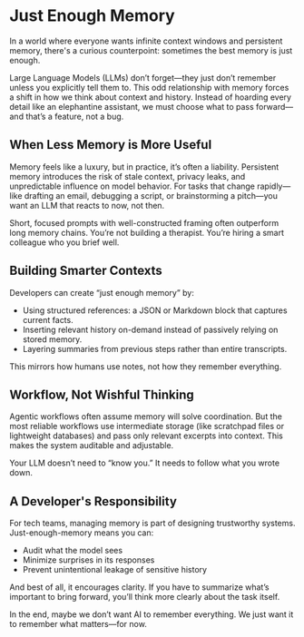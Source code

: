 # Just Enough Memory

In a world where everyone wants infinite context windows and persistent memory, there's a curious counterpoint: sometimes the best memory is just enough.

Large Language Models (LLMs) don’t forget—they just don’t remember unless you explicitly tell them to. This odd relationship with memory forces a shift in how we think about context and history. Instead of hoarding every detail like an elephantine assistant, we must choose what to pass forward—and that’s a feature, not a bug.

## When Less Memory is More Useful

Memory feels like a luxury, but in practice, it’s often a liability. Persistent memory introduces the risk of stale context, privacy leaks, and unpredictable influence on model behavior. For tasks that change rapidly—like drafting an email, debugging a script, or brainstorming a pitch—you want an LLM that reacts to now, not then.

Short, focused prompts with well-constructed framing often outperform long memory chains. You’re not building a therapist. You’re hiring a smart colleague who you brief well.

## Building Smarter Contexts

Developers can create “just enough memory” by:

- Using structured references: a JSON or Markdown block that captures current facts.
- Inserting relevant history on-demand instead of passively relying on stored memory.
- Layering summaries from previous steps rather than entire transcripts.

This mirrors how humans use notes, not how they remember everything.

## Workflow, Not Wishful Thinking

Agentic workflows often assume memory will solve coordination. But the most reliable workflows use intermediate storage (like scratchpad files or lightweight databases) and pass only relevant excerpts into context. This makes the system auditable and adjustable.

Your LLM doesn’t need to “know you.” It needs to follow what you wrote down.

## A Developer's Responsibility

For tech teams, managing memory is part of designing trustworthy systems. Just-enough-memory means you can:

- Audit what the model sees
- Minimize surprises in its responses
- Prevent unintentional leakage of sensitive history

And best of all, it encourages clarity. If you have to summarize what’s important to bring forward, you’ll think more clearly about the task itself.

In the end, maybe we don’t want AI to remember everything. We just want it to remember what matters—for now.